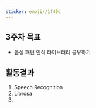 ```yaml
---
sticker: emoji//1f40d
---
```

## 3주차 목표
- 음성 패턴 인식 라이브러리 공부하기

## 활동결과
1. Speech Recognition
2. Librosa
3. 